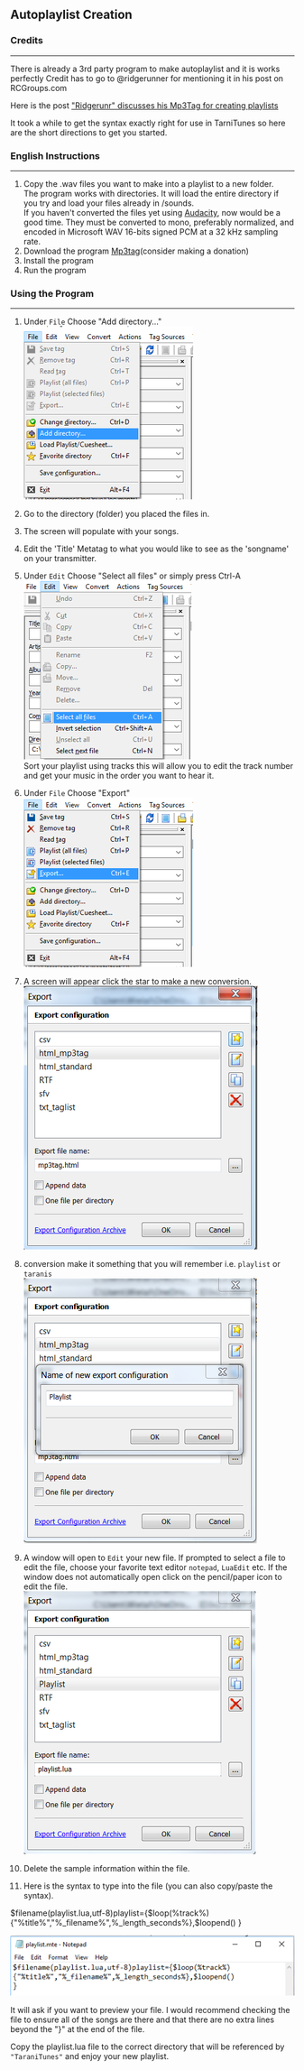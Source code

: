 ## Autoplaylist Creation

### Credits
--------------------

There is already a 3rd party program to make autoplaylist and it is works perfectly 
Credit has to go to @ridgerunner for mentioning it in his post on RCGroups.com

Here is the post ["Ridgerunr" discusses his Mp3Tag for creating playlists](https://www.rcgroups.com/forums/showpost.php?p=31361271&postcount=41772)

It took a while to get the syntax exactly right for use in TarniTunes so here are the short directions to get you started.

### English Instructions
--------------------

1. Copy the .wav files you want to make into a playlist to a new folder.    
    The program works with directories.  It will load the entire directory if you try and load your files already in /sounds.     
If you haven't converted the files yet using [Audacity](http://www.audacityteam.org), now would be a good time.  They must be converted to mono, preferably normalized, and encoded in Microsoft WAV 16-bits signed PCM at a 32 kHz sampling rate.
2. Download the program [Mp3tag](http://www.mp3tag.de/en/)(consider making a donation)
3. Install the program
4. Run the program

### Using the Program
------------
1. Under `File` Choose "Add directory..."        
![directory](screenshot2/directory.PNG )

1.  Go to the directory (folder) you placed the files in.
2.  The screen will populate with your songs.
3.  Edit the 'Title' Metatag to what you would like to see as the 'songname' on your transmitter.
4.  Under `Edit` Choose "Select all files" or simply press Ctrl-A       
![all](screenshot2/all.PNG )  
Sort your playlist using tracks this will allow you to edit the track number and get your music in the order you want to hear it.
5. Under `File` Choose "Export"        
![export](screenshot2/export.PNG )
6. A screen will appear click the star to make a new conversion.    
![export](screenshot2/export1.PNG )
7. conversion make it something that you will remember  i.e.  `playlist` or `taranis`   
![export](screenshot2/export2.PNG )
8. A window will open to `Edit` your new file.
  If prompted to select a file to edit the file, choose your favorite text editor `notepad`, `LuaEdit` etc.
  If the window does not automatically open click on the pencil/paper icon to edit the file.
![export](screenshot2/export3.PNG )  
9. Delete the sample information within the file.
10. Here is the syntax to type into the file (you can also copy/paste the syntax).

$filename(playlist.lua,utf-8)playlist={$loop(%track%)
{"%title%","%_filename%",%_length_seconds%},$loopend()
}    

![syntax](screenshot2/syntax.PNG )

It will ask if you want to preview your file. I would recommend checking the file to ensure all of the songs are there and that there are no extra lines beyond the "}" at the end of the file.    

Copy the playlist.lua file to the correct directory that will be referenced by `"TaraniTunes"` 
and enjoy your new playlist.
